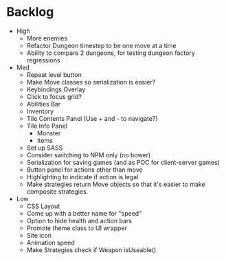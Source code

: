 # Backlog
- High
  - More enemies
  - Refactor Dungeon timestep to be one move at a time
  - Ability to compare 2 dungeons, for testing dungeon factory regressions
- Med
  - Repeat level button
  - Make Move classes so serialization is easier?
  - Keybindings Overlay
  - Click to focus grid?
  - Abilities Bar
  - Inventory
  - Tile Contents Panel (Use + and - to navigate?)
  - Tile Info Panel
    - Monster
    - Items
  - Set up SASS
  - Consider switching to NPM only (no bower)
  - Serialization for saving games (and as POC for client-server games)
  - Button panel for actions other than move
  - Highlighting to indicate if action is legal
  - Make strategies return Move objects so that it's easier to make composite strategies.
- Low
   - CSS Layout
   - Come up with a better name for "speed"
   - Option to hide health and action bars
   - Promote theme class to UI wrapper
   - Site icon
   - Animation speed
   - Make Strategies check if Weapon isUseable()
